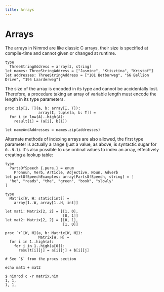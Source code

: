```yaml
---
title: Arrays
---
```


# Arrays

The arrays in Nimrod are like classic C arrays, their size is specified at compile-time and cannot given or changed at runtime.

``` nimrod
type
  ThreeStringAddress = array[3, string]
let names: ThreeStringAddress = ["Jasmine", "Ktisztina", "Kristof"]
let addresses: ThreeStringAddress = ["101 Betburweg", "66 Bellion Drive", "194 Laarderweg"]
```

The size of the array is encoded in its type and cannot be accidentally lost. Therefore, a procedure taking an array of variable length must encode the length in its type parameters.

``` nimrod
proc zip[I, T](a, b: array[I, T]):
               array[I, tuple[a, b: T]] =
  for i in low(A)..high(A):
    result[i] = (a[i], b[i])

let nameAndAddresses = names.zip(addresses)
```

Alternate methods of indexing arrays are also allowed, the first type parameter is actually a range (just a value, as above, is syntactic sugar for `0..N-1`). It's also possible to use ordinal values to index an array, effectively creating a lookup table:

``` nimrod
type
  PartsOfSpeech {.pure.} = enum
    Pronoun, Verb, Article, Adjective, Noun, Adverb
let partOfSpeechExamples: array[PartsOfSpeech, string] = [
  "he", "reads", "the", "green", "book", "slowly"
]
```

``` nimrod
type
  Matrix[W, H: static[int]] =
    array[1..W, array[1..H, int]]

let mat1: Matrix[2, 2] = [[1, 0],
                          [0, 1]]
let mat2: Matrix[2, 2] = [[0, 1],
                          [1, 0]]

proc `+`[W, H](a, b: Matrix[W, H]):
               Matrix[W, H] =
  for i in 1..high(a):
    for j in 1..high(a[0]):
      result[i][j] = a[i][j] + b[i][j]

# See `$` from the procs section

echo mat1 + mat2
```

``` console
$ nimrod c -r matrix.nim
1, 1, 
1, 1, 

```